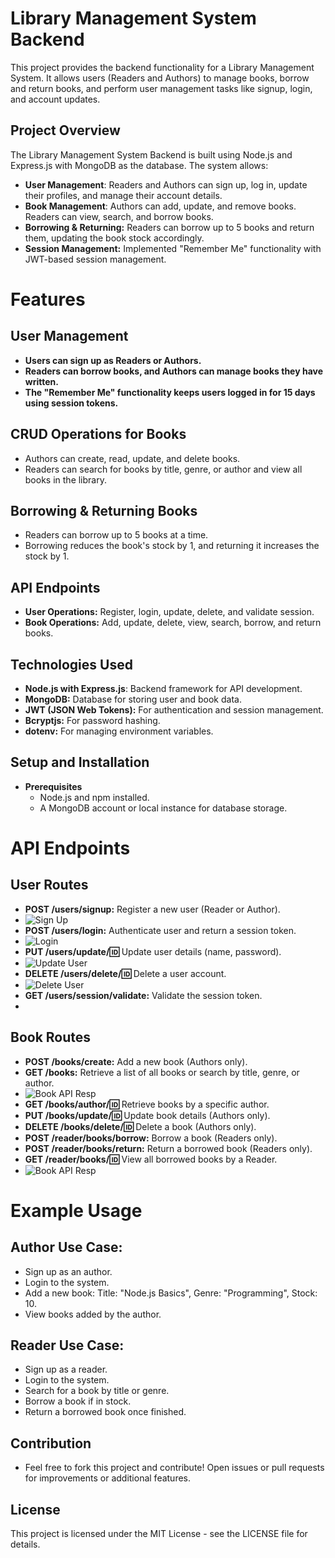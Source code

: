 # Library Management System Backend
  This project provides the backend functionality for a Library Management System. It allows users (Readers and Authors) to manage books, borrow 
  and return books, and perform user management tasks like signup, login, and account updates.

## Project Overview
The Library Management System Backend is built using Node.js and Express.js with MongoDB as the database. The system allows:

- **User Management**: Readers and Authors can sign up, log in, update their profiles, and manage their account details.
- **Book Management**: Authors can add, update, and remove books. Readers can view, search, and borrow books.
- **Borrowing & Returning:** Readers can borrow up to 5 books and return them, updating the book stock accordingly.
- **Session Management:** Implemented "Remember Me" functionality with JWT-based session management.
 
# Features
  
## User Management
 - **Users can sign up as Readers or Authors.**
 - **Readers can borrow books, and Authors can manage books they have written.**
 - **The "Remember Me" functionality keeps users logged in for 15 days using session tokens.**
  
## CRUD Operations for Books
  -  Authors can create, read, update, and delete books.
  -  Readers can search for books by title, genre, or author and view all books in the library.
  
## Borrowing & Returning Books
  - Readers can borrow up to 5 books at a time.
  - Borrowing reduces the book's stock by 1, and returning it increases the stock by 1.
  
## API Endpoints
  - **User Operations:** Register, login, update, delete, and validate session.
  - **Book Operations:** Add, update, delete, view, search, borrow, and return books.
  
## Technologies Used
  - **Node.js with Express.js**: Backend framework for API development.
  - **MongoDB:** Database for storing user and book data.
  - **JWT (JSON Web Tokens):** For authentication and session management.
  - **Bcryptjs:** For password hashing.
  - **dotenv:** For managing environment variables.
  
## Setup and Installation
  - **Prerequisites**
    - Node.js and npm installed.
    - A MongoDB account or local instance for database storage.
    
# API Endpoints
 ## User Routes
   - **POST /users/signup:** Register a new user (Reader or Author).
   -  ![Sign Up](https://github.com/RamDesai28/library_backend/blob/d3f0fb1da0c83f8b6c11c796b5c1388ab817d9c3/Screenshot%202024-12-14%20192720.png)
   - **POST /users/login:** Authenticate user and return a session token.
   - ![Login](https://github.com/RamDesai28/library_backend/blob/0a50b765fbbdb877ceba1a3bb065210a3c6c4d1e/Screenshot%202024-12-14%20193007.png)
   - **PUT /users/update/:id:** Update user details (name, password).
   - ![Update User](https://github.com/RamDesai28/library_backend/blob/e73fd46723c814214a4312a7c4627180250844bd/Screenshot%202024-12-14%20195509.png)
   - **DELETE /users/delete/:id:** Delete a user account.
   - ![Delete User](https://github.com/RamDesai28/library_backend/blob/e5fe721eff87b4bdea40c87a6fe3f1f5e2b7c5f7/Screenshot%202024-12-14%20195640.png)
   - **GET /users/session/validate:** Validate the session token.
   - 
   
## Book Routes
   - **POST /books/create:** Add a new book (Authors only).
   - **GET /books:** Retrieve a list of all books or search by title, genre, or author.
   - ![Book API Resp](https://github.com/RamDesai28/library_backend/blob/f29b5686cecbd6c4ac9dc82ba74d41d16d8df1e3/Screenshot%202024-12-14%20200250.png)
   - **GET /books/author/:id:** Retrieve books by a specific author.
   - **PUT /books/update/:id:** Update book details (Authors only).
   - **DELETE /books/delete/:id:** Delete a book (Authors only).
   - **POST /reader/books/borrow:** Borrow a book (Readers only).
   - **POST /reader/books/return:** Return a borrowed book (Readers only).
   - **GET /reader/books/:id:** View all borrowed books by a Reader.
   -  ![Book API Resp](https://github.com/RamDesai28/library_backend/blob/64904d35cd1fb65bf8f43aff06bded5d56a15708/Screenshot%202024-12-14%20181935.png)
   
# Example Usage
 ## Author Use Case:
   - Sign up as an author.
   - Login to the system.
   - Add a new book: Title: "Node.js Basics", Genre: "Programming", Stock: 10.
   - View books added by the author.
 ## Reader Use Case:
   - Sign up as a reader.
   - Login to the system.
   - Search for a book by title or genre.
   - Borrow a book if in stock.
   - Return a borrowed book once finished.
  
## Contribution
 - Feel free to fork this project and contribute! Open issues or pull requests for improvements or additional features.

## License
This project is licensed under the MIT License - see the LICENSE file for details.
